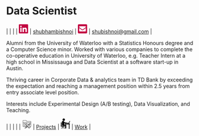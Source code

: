 # Data Scientist

| | |
| [<img src="./stuff/linkedin.png" width="25"/>](./stuff/linkedin.png) | [shubhambishnoi](https://www.linkedin.com/in/shubhambishnoi/) | [<img src="./stuff/email.png" width="25"/>](./stuff/email.png) | [shubishnoi@gmail.com](mailto:shubishnoi@gmail.com) |



Alumni from the University of Waterloo with a Statistics Honours degree and a Computer Science minor. Worked with various companies to complete the co-operative education in University of Waterloo, e.g. Teacher Intern at a high school in Mississauga and Data Scientist at a software start-up in Austin.

Thriving career in Corporate Data & analytics team in TD Bank by exceeding the expectation and reaching a management position within 2.5 years from entry associate level position. 

Interests include Experimental Design (A/B testing), Data Visualization, and Teaching.


| | | |
| [<img src="./stuff/project.png" width="25"/>](./stuff/project.png) | [Projects](./projects/) | [<img src="./stuff/work.png" width="25"/>](./stuff/work.png) | [Work](./work/) | 